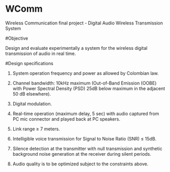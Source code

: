 # WComm

Wireless Communication final project - Digital Audio Wireless Transmission System

#Objective

Design and evaluate experimentally a system for the wireless digital transmission of audio in real time.

#Design specifications

1. System operation frequency and power as allowed
by Colombian law.

2. Channel bandwidth: 10kHz maximum (Out-of-Band Emission (OOBE) with Power Spectral Density (PSD) 25dB below maximum in the adjacent 50 dB elsewhere).

3. Digital modulation.

4. Real-time operation (maximum delay, 5 sec) with audio captured from PC mic connector and played back at PC speakers.

5. Link range ≥ 7 meters.

6. Intelligible voice transmission for Signal to Noise Ratio (SNR) ≤ 15dB.

7. Silence detection at the transmitter with null transmission and synthetic background noise generation at the receiver during silent periods.

8. Audio quality is to be optimized subject to the constraints above.
